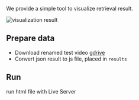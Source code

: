 We provide a simple tool to visualize retrieval result.

![visualization result](../assets/visualize.png)

## Prepare data
- Download renamed test video [gdrive](https://drive.google.com/drive/folders/13ytrgaXQASvM-LmVgJBLZ64Kk0LIDKw1?usp=sharing)
- Convert json result to js file, placed in `results`

## Run
run html file with Live Server